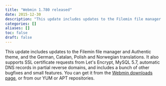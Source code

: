 ```yaml
---
title: "Webmin 1.780 released"
date: 2015-12-30
description: "This update includes updates to the Filemin file manager and Authentic theme, and the German,..."
categories: []
aliases: []
toc: false
draft: false
---
```

This update includes updates to the Filemin file manager and Authentic theme, and the German, Catalan, Polish and Norwegian translations. It also supports SSL certificate requests from Let's Encrypt, MySQL 5.7, automatic DNS records in partial reverse domains, and includes a bunch of other bugfixes and small features. You can get it from the [Webmin downloads page][1], or from our YUM or APT repositories.<br />

  [1]: download.html
